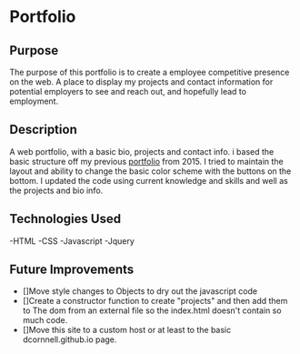 # Portfolio
## Purpose
The purpose of this portfolio is to create a employee competitive presence on the web. A place to display my projects and contact information for potential employers to see and reach out, and hopefully lead to employment.

## Description
A web portfolio, with a basic bio, projects and contact info. i based the basic structure off my previous [portfolio](https://github.com/dcornnell/dcornnell.github.io) from 2015. I tried to maintain the layout and ability to change the basic color scheme with the buttons on the bottom. I updated the code using current knowledge and skills and well as the projects and bio info. 

## Technologies Used
-HTML
-CSS
-Javascript
-Jquery

## Future Improvements
- []Move style changes to Objects to dry out the javascript code
- []Create a constructor function to create "projects" and then add them to The dom from an external file so the index.html doesn't contain so much code.
- []Move this site to a custom host or at least to the basic dcornnell.github.io page.
